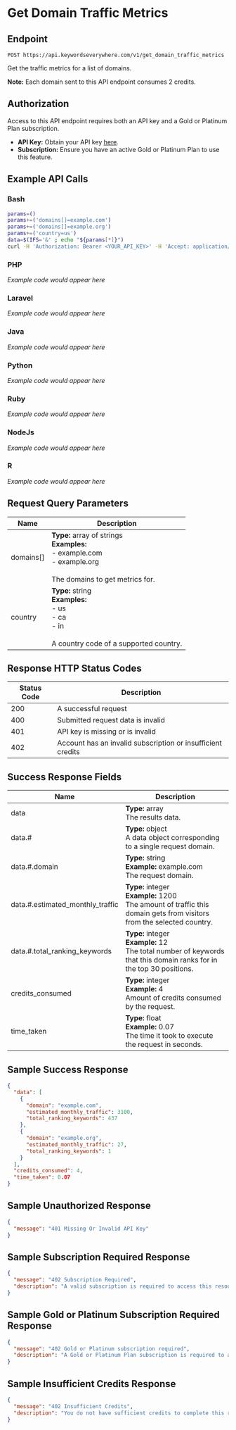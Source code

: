 # Get Domain Traffic Metrics

## Endpoint
```
POST https://api.keywordseverywhere.com/v1/get_domain_traffic_metrics
```

Get the traffic metrics for a list of domains.

**Note:** Each domain sent to this API endpoint consumes 2 credits.

## Authorization

Access to this API endpoint requires both an API key and a Gold or Platinum Plan subscription.

- **API Key:** Obtain your API key [here](https://keywordseverywhere.com).
- **Subscription:** Ensure you have an active Gold or Platinum Plan to use this feature.

## Example API Calls

### Bash
```bash
params=()
params+=('domains[]=example.com')
params+=('domains[]=example.org')
params+=('country=us')
data=$(IFS='&' ; echo "${params[*]}")
curl -H 'Authorization: Bearer <YOUR_API_KEY>' -H 'Accept: application/json' --data "$data" 'https://api.keywordseverywhere.com/v1/get_domain_traffic_metrics'
```

### PHP
*Example code would appear here*

### Laravel
*Example code would appear here*

### Java
*Example code would appear here*

### Python
*Example code would appear here*

### Ruby
*Example code would appear here*

### NodeJs
*Example code would appear here*

### R
*Example code would appear here*

## Request Query Parameters

| Name | Description |
|------|-------------|
| domains[] | **Type:** array of strings<br>**Examples:**<br>- example.com<br>- example.org<br><br>The domains to get metrics for. |
| country | **Type:** string<br>**Examples:**<br>- us<br>- ca<br>- in<br><br>A country code of a supported country. |

## Response HTTP Status Codes

| Status Code | Description |
|-------------|-------------|
| 200 | A successful request |
| 400 | Submitted request data is invalid |
| 401 | API key is missing or is invalid |
| 402 | Account has an invalid subscription or insufficient credits |

## Success Response Fields

| Name | Description |
|------|-------------|
| data | **Type:** array<br>The results data. |
| data.# | **Type:** object<br>A data object corresponding to a single request domain. |
| data.#.domain | **Type:** string<br>**Example:** example.com<br>The request domain. |
| data.#.estimated_monthly_traffic | **Type:** integer<br>**Example:** 1200<br>The amount of traffic this domain gets from visitors from the selected country. |
| data.#.total_ranking_keywords | **Type:** integer<br>**Example:** 12<br>The total number of keywords that this domain ranks for in the top 30 positions. |
| credits_consumed | **Type:** integer<br>**Example:** 4<br>Amount of credits consumed by the request. |
| time_taken | **Type:** float<br>**Example:** 0.07<br>The time it took to execute the request in seconds. |

## Sample Success Response

```json
{
  "data": [
    {
      "domain": "example.com",
      "estimated_monthly_traffic": 3100,
      "total_ranking_keywords": 437
    },
    {
      "domain": "example.org",
      "estimated_monthly_traffic": 27,
      "total_ranking_keywords": 1
    }
  ],
  "credits_consumed": 4,
  "time_taken": 0.07
}
```

## Sample Unauthorized Response

```json
{
  "message": "401 Missing Or Invalid API Key"
}
```

## Sample Subscription Required Response

```json
{
  "message": "402 Subscription Required",
  "description": "A valid subscription is required to access this resource."
}
```

## Sample Gold or Platinum Subscription Required Response

```json
{
  "message": "402 Gold or Platinum subscription required",
  "description": "A Gold or Platinum Plan subscription is required to access this resource."
}
```

## Sample Insufficient Credits Response

```json
{
  "message": "402 Insufficient Credits",
  "description": "You do not have sufficient credits to complete this request."
}
```